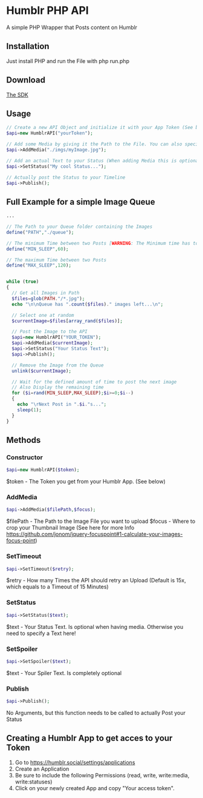 # Humblr PHP API
A simple PHP Wrapper that Posts content on Humblr

## Installation
Just install PHP and run the File with php run.php

## Download
[The SDK](/queuePoster/run.php)

## Usage
```php
// Create a new API Object and initialize it with your App Token (See below)
$api=new HumblrAPI("yourToken");

// Add some Media by giving it the Path to the File. You can also specify where to crop (See below)
$api->AddMedia("./imgs/myImage.jpg");

// Add an actual Text to your Status (When adding Media this is optional)
$api->SetStatus("My cool Status...");

// Actually post the Status to your Timeline
$api->Publish();
```

## Full Example for a simple Image Queue
```php
...

// The Path to your Queue folder containing the Images
define("PATH","./queue");

// The minimum Time between two Posts [WARNING: The Minimum time has to be 60, otherwise the API will block you!]
define("MIN_SLEEP",60);

// The maximum Time between two Posts
define("MAX_SLEEP",120);


while (true)
{
  // Get all Images in Path
  $files=glob(PATH."/*.jpg");
  echo "\n\nQueue has ".count($files)." images left...\n";

  // Select one at random
  $currentImage=$files[array_rand($files)];

  // Post the Image to the API
  $api=new HumblrAPI("YOUR_TOKEN");
  $api->AddMedia($currentImage);
  $api->SetStatus("Your Status Text");
  $api->Publish();

  // Remove the Image from the Queue
  unlink($currentImage);

  // Wait for the defined amount of time to post the next image
  // Also Display the remaining time
  for ($i=rand(MIN_SLEEP,MAX_SLEEP);$i>=0;$i--)
  {
    echo "\rNext Post in ".$i."s...";
    sleep(1);
  }
}
```

## Methods
### Constructor
```php
$api=new HumblrAPI($token);
```
$token - The Token you get from your Humblr App. (See below)

### AddMedia
```php
$api->AddMedia($filePath,$focus);
```
$filePath - The Path to the Image File you want to upload
$focus - Where to crop your Thumbnail Image (See here for more Info https://github.com/jonom/jquery-focuspoint#1-calculate-your-images-focus-point)

### SetTimeout
```php
$api->SetTimeout($retry);
```
$retry - How many Times the API should retry an Upload (Default is 15x, which equals to a Timeout of 15 Minutes)

### SetStatus
```php
$api->SetStatus($text);
```
$text - Your Status Text. Is optional when having media. Otherwise you need to specify a Text here!

### SetSpoiler
```php
$api->SetSpoiler($text);
```
$text - Your Spiler Text. Is completely optional

### Publish
```php
$api->Publish();
```
No Arguments, but this function needs to be called to actually Post your Status


## Creating a Humblr App to get acces to your Token
1. Go to https://humblr.social/settings/applications
2. Create an Application
3. Be sure to include the following Permissions (read, write, write:media, write:statuses)
4. Click on your newly created App and copy "Your access token".
